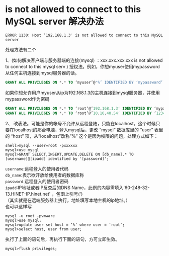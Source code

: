 # is not allowed to connect to this MySQL server 解决办法

`ERROR 1130: Host ’192.168.1.3′ is not allowed to connect to this MySQL server`

处理方法有二个

1、\(如何解决客户端与服务器端的连接\(mysql\) ：xxx.xxx.xxx.xxx is not allowed to connect to this mysql serv \) 授权法。例如，你想myuser使用mypassword从任何主机连接到mysql服务器的话。

```sql
GRANT ALL PRIVILEGES ON *.* TO ‘myuser’@'%’ IDENTIFIED BY ‘mypassword’ WITH GRANT OPTION;
```

如果你想允许用户myuser从ip为192.168.1.3的主机连接到mysql服务器，并使用mypassword作为密码

```sql
GRANT ALL PRIVILEGES ON *.* TO ‘root’@’192.168.1.3′ IDENTIFIED BY ‘mypassword’ WITH GRANT OPTION;
GRANT ALL PRIVILEGES ON *.* TO ‘root’@’10.10.40.54′ IDENTIFIED BY ’123456′ WITH GRANT OPTION;
```

2、 改表法。可能是你的帐号不允许从远程登陆，只能在localhost。这个时候只要在localhost的那台电脑，登入mysql后，更改 “mysql” 数据库里的 “user” 表里的 “host” 项，从”localhost”改称”%” 这个是因为权限的问题，处理方式如下：

```text
shell>mysql --user=root -pxxxxxx
mysql>use mysql
mysql>GRANT SELECT,INSERT,UPDATE,DELETE ON [db_name].* TO [username]@[ipadd] identified by '[password]';
```

`username`:远程登入的使用者代码  
`db_name`:表示欲开放给使用者的数据库称  
`password`:远程登入的使用者密码  
`ipadd`:IP地址或者IP反查后的DNS Name，此例的内容需填入'60-248-32-13.HINET-IP.hinet.net' ，包函上引号\('\)  
（其实就是在远端服务器上执行，地址填写本地主机的ip地址。）  
也可以这样写

```text
mysql -u root -pvmware
mysql>use mysql;
mysql>update user set host = ‘%’ where user = ‘root’;
mysql>select host, user from user;
```

执行了上面的语句后，再执行下面的语句，方可立即生效。

```text
mysql>flush privileges;
```

